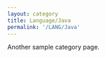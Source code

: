 ```yaml
---
layout: category
title: Language/Java
permalink: '/LANG/Java'
---
```




Another sample category page.

